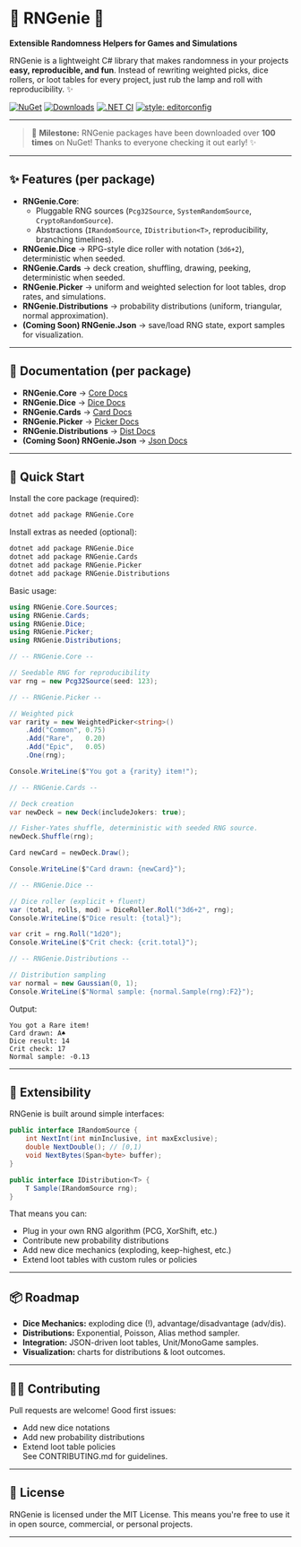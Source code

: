 # 🎩 RNGenie 🔮
**Extensible Randomness Helpers for Games and Simulations**

RNGenie is a lightweight C# library that makes randomness in your projects **easy, reproducible, and fun**.
Instead of rewriting weighted picks, dice rollers, or loot tables for every project, just rub the lamp and roll with reproducibility. ✨

[![NuGet](https://img.shields.io/nuget/v/RNGenie.Core.svg)](https://www.nuget.org/packages/RNGenie.Core/)
[![Downloads](https://img.shields.io/nuget/dt/RNGenie.Core.svg)](https://www.nuget.org/packages/RNGenie.Core/)
[![.NET CI](https://github.com/FloatObject/RNGenie/actions/workflows/dotnet.yml/badge.svg?branch=master)](https://github.com/FloatObject/RNGenie/actions/workflows/dotnet.yml)
[![style: editorconfig](https://img.shields.io/badge/style-editorconfig-blue)](./CONTRIBUTING.md)

---

> 🎉 **Milestone:** RNGenie packages have been downloaded over **100 times** on NuGet!
> Thanks to everyone checking it out early! ✨

---

## ✨ Features (per package)
- **RNGenie.Core**:
  - Pluggable RNG sources (`Pcg32Source`, `SystemRandomSource`, `CryptoRandomSource`).
  - Abstractions (`IRandomSource`, `IDistribution<T>`, reproducibility, branching timelines).
- **RNGenie.Dice** → RPG-style dice roller with notation (`3d6+2`), deterministic when seeded.
- **RNGenie.Cards** → deck creation, shuffling, drawing, peeking, deterministic when seeded.
- **RNGenie.Picker** → uniform and weighted selection for loot tables, drop rates, and simulations.
- **RNGenie.Distributions** → probability distributions (uniform, triangular, normal approximation).
- **(Coming Soon) RNGenie.Json** → save/load RNG state, export samples for visualization.

---

## 📄 Documentation (per package)
- **RNGenie.Core** → [Core Docs](https://github.com/FloatObject/RNGenie/blob/master/docs/core.md)
- **RNGenie.Dice** → [Dice Docs](https://github.com/FloatObject/RNGenie/blob/master/docs/dice.md)
- **RNGenie.Cards** → [Card Docs](https://github.com/FloatObject/RNGenie/blob/master/docs/cards.md)
- **RNGenie.Picker** → [Picker Docs](https://github.com/FloatObject/RNGenie/blob/master/docs/picker.md)
- **RNGenie.Distributions** → [Dist Docs](https://github.com/FloatObject/RNGenie/blob/master/docs/distributions.md)
- **(Coming Soon) RNGenie.Json** → [Json Docs](https://github.com/FloatObject/RNGenie/blob/master/docs/json.md)

---

## 🚀 Quick Start

Install the core package (required):
```sh
dotnet add package RNGenie.Core
```

Install extras as needed (optional):
```sh
dotnet add package RNGenie.Dice
dotnet add package RNGenie.Cards
dotnet add package RNGenie.Picker
dotnet add package RNGenie.Distributions
```

Basic usage:
```cs
using RNGenie.Core.Sources;
using RNGenie.Cards;
using RNGenie.Dice;
using RNGenie.Picker;
using RNGenie.Distributions;

// -- RNGenie.Core --

// Seedable RNG for reproducibility
var rng = new Pcg32Source(seed: 123);

// -- RNGenie.Picker --

// Weighted pick
var rarity = new WeightedPicker<string>()
    .Add("Common", 0.75)
    .Add("Rare",   0.20)
    .Add("Epic",   0.05)
    .One(rng);

Console.WriteLine($"You got a {rarity} item!");

// -- RNGenie.Cards --

// Deck creation
var newDeck = new Deck(includeJokers: true);

// Fisher-Yates shuffle, deterministic with seeded RNG source.
newDeck.Shuffle(rng);

Card newCard = newDeck.Draw();

Console.WriteLine($"Card drawn: {newCard}");

// -- RNGenie.Dice --

// Dice roller (explicit + fluent)
var (total, rolls, mod) = DiceRoller.Roll("3d6+2", rng);
Console.WriteLine($"Dice result: {total}");

var crit = rng.Roll("1d20");
Console.WriteLine($"Crit check: {crit.total}");

// -- RNGenie.Distributions --

// Distribution sampling
var normal = new Gaussian(0, 1);
Console.WriteLine($"Normal sample: {normal.Sample(rng):F2}");
```

Output:
```text
You got a Rare item!
Card drawn: A♠
Dice result: 14
Crit check: 17
Normal sample: -0.13
```
---

## 🧩 Extensibility

RNGenie is built around simple interfaces:
```cs
public interface IRandomSource {
    int NextInt(int minInclusive, int maxExclusive);
    double NextDouble(); // [0,1)
    void NextBytes(Span<byte> buffer);
}

public interface IDistribution<T> {
    T Sample(IRandomSource rng);
}
```

That means you can:
- Plug in your own RNG algorithm (PCG, XorShift, etc.)
- Contribute new probability distributions
- Add new dice mechanics (exploding, keep-highest, etc.)
- Extend loot tables with custom rules or policies

---

## 📦 Roadmap

- **Dice Mechanics:** exploding dice (!), advantage/disadvantage (adv/dis).
- **Distributions:** Exponential, Poisson, Alias method sampler.
- **Integration:** JSON-driven loot tables, Unit/MonoGame samples.
- **Visualization:** charts for distributions & loot outcomes.

---

## 👩‍💻 Contributing

Pull requests are welcome!
Good first issues:
- Add new dice notations
- Add new probability distributions
- Extend loot table policies  
See CONTRIBUTING.md for guidelines.

---

## 📜 License

RNGenie is licensed under the MIT License.
This means you're free to use it in open source, commercial, or personal projects.

---


